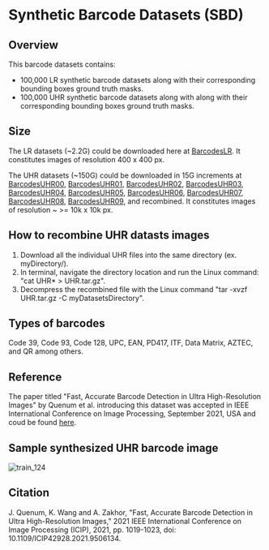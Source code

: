 # Synthetic Barcode Datasets (SBD)

## Overview
This barcode datasets contains:

- 100,000 LR synthetic barcode datasets along with their corresponding bounding boxes ground truth masks.
- 100,000 UHR synthetic barcode datasets along with along with their corresponding bounding boxes ground truth masks.

## Size
The LR datasets (~2.2G) could be downloaded here at [BarcodesLR](https://drive.google.com/file/d/1q9AU1y9qs2yaAPe1K2a8Th5AFKm03_uZ/view?usp=sharing). It constitutes images of resolution 400 x 400 px.

The UHR datasets (~150G) could be downloaded in 15G increments at [BarcodesUHR00](https://drive.google.com/file/d/1Mxb3z9VnE-SRTlq4nqgPzeyrdxXH4hlj/view?usp=sharing), [BarcodesUHR01](https://drive.google.com/file/d/18WQEHoiba7eHeoLtlkFvdIsurm3tTJNs/view?usp=sharing), [BarcodesUHR02](https://drive.google.com/file/d/1IrhRu_SKewKbvW6ozk4GqNzrzCX3SzkX/view?usp=sharing), [BarcodesUHR03](https://drive.google.com/file/d/1nPbxn18Ex0DIQDc7rxs6UrC4nJ_gLqln/view?usp=sharing), [BarcodesUHR04](https://drive.google.com/file/d/1nMKhPPv-Lyz0eAKgKCPNHUbsOMAyDPND/view?usp=sharing), [BarcodesUHR05](https://drive.google.com/file/d/106wr_Fmeayr0XQQJ54detgTPEe1T88E5/view?usp=sharing), [BarcodesUHR06](https://drive.google.com/file/d/1wxRrud2w8mI1wu5_dra6H5wXnBHlx-ya/view?usp=sharing), [BarcodesUHR07](https://drive.google.com/file/d/17S7SwIvub04My7OlXaYSY407ArN2dHIo/view?usp=sharing), [BarcodesUHR08](https://drive.google.com/file/d/1M5JYbC_EXOeNm1mS-gBUypjqNlMOgquh/view?usp=sharing), [BarcodesUHR09](https://drive.google.com/file/d/1KFmsr0P-YleN2q9YRmTGUZl7tJIpHUZ-/view?usp=sharing), and recombined. It constitutes images of resolution ~ >= 10k x 10k px.

## How to recombine UHR datasts images
1. Download all the individual UHR files into the same directory (ex. myDirectory/).
2. In terminal, navigate the directory location and run the Linux command: "cat UHR* > UHR.tar.gz".
3. Decompress the recombined file with the Linux command "tar -xvzf UHR.tar.gz -C myDatasetsDirectory".



## Types of barcodes
Code 39, Code 93, Code 128, UPC, EAN, PD417, ITF, Data Matrix, AZTEC, and QR among others.

## Reference
The paper titled "Fast, Accurate Barcode Detection in Ultra High-Resolution Images" by Quenum et al. introducing this dataset was accepted in IEEE International Conference on Image Processing, September 2021, USA and coud be found [here](https://ieeexplore.ieee.org/document/9506134).

## Sample synthesized UHR barcode image
![train_124](https://user-images.githubusercontent.com/82744965/115137026-8f987480-9ff1-11eb-8628-d47f54d622d2.png)

## Citation
J. Quenum, K. Wang and A. Zakhor, "Fast, Accurate Barcode Detection in Ultra High-Resolution Images," 2021 IEEE International Conference on Image Processing (ICIP), 2021, pp. 1019-1023, doi: 10.1109/ICIP42928.2021.9506134.


